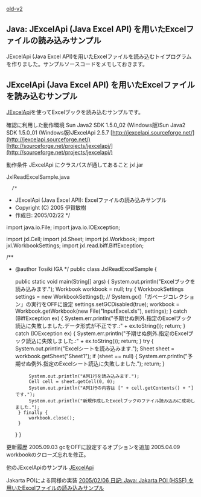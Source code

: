 [old-v2](ig050222-orig.html)

## Java: JExcelApi (Java Excel API) を用いたExcelファイルの読み込みサンプル

JExcelApi (Java Excel API)を用いたExcelファイルを読み込むトイプログラムを作りました。サンプルソースコードをメモしておきます。






## JExcelApi (Java Excel API) を用いたExcelファイルを読み込むサンプル


[JExcelApi](http://www.igapyon.jp/igapyon/diary/keyword/jexcelapi.html)を使ってExcelブックを読み込むサンプルです。

確認に利用した動作環境
Sun Java2 SDK 1.5.0_02 (Windows版)Sun Java2 SDK 1.5.0_01 (Windows版)JExcelApi 2.5.7
  [http://jexcelapi.sourceforge.net/](http://jexcelapi.sourceforge.net/)
  [http://sourceforge.net/projects/jexcelapi/](http://sourceforge.net/projects/jexcelapi/)

動作条件
JExcelApi にクラスパスが通してあること
  jxl.jar


JxlReadExcelSample.java

      /*
 * JExcelApi (Java Excel API): Excelファイルの読み込みサンプル
 * Copyright (C) 2005 伊賀敏樹
 * 作成日: 2005/02/22
 */

import java.io.File;
import java.io.IOException;

import jxl.Cell;
import jxl.Sheet;
import jxl.Workbook;
import jxl.WorkbookSettings;
import jxl.read.biff.BiffException;

/**
 * @author Tosiki IGA
 */
public class JxlReadExcelSample {

    public static void main(String[] args) {
        System.out.println("Excelブックを読み込みます.");
        Workbook workbook = null;
        try {
            WorkbookSettings settings = new WorkbookSettings();
            // System.gc()「ガベージコレクション」の実行をOFFに設定
            settings.setGCDisabled(true);
            workbook = Workbook.getWorkbook(new File("InputExcel.xls"),
                    settings);
        } catch (BiffException ex) {
            System.err.println("予期せぬ例外.指定のExcelブック読込に失敗しました.データ形式が不正です.:"
                    + ex.toString());
            return;
        } catch (IOException ex) {
            System.err.println("予期せぬ例外.指定のExcelブック読込に失敗しました.:" + ex.toString());
            return;
        }
        try {
            System.out.println("Excelシートを読み込みます.");
            Sheet sheet = workbook.getSheet("Sheet1");
            if (sheet == null) {
                System.err.println("予期せぬ例外.指定のExcelシート読込に失敗しました.");
                return;
            }

            System.out.println("A列1行を読み込みます.");
            Cell cell = sheet.getCell(0, 0);
            System.out.println("A列1行の内容は [" + cell.getContents() + "] です.");
            System.out.println("新規作成したExcelブックのファイル読み込みに成功しました.");
        } finally {
            workbook.close();
        }
    }
}
      


更新履歴
2005.09.03 gcをOFFに設定するオプションを追加
  2005.04.09 workbookのクローズ忘れを修正。


他のJExcelApiのサンプル
[JExcelApi](http://www.igapyon.jp/igapyon/diary/keyword/jexcelapi.html)


Jakarta POIによる同様の実装
[2005/02/06 日記: Java: Jakarta POI (HSSF) を用いたExcelファイルの読み込みサンプル](ig050206.html)